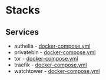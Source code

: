 # Stacks

## Services

* authelia - [docker-compose.yml](https://github.com/andronics/docker-stacks/blob/main/authelia/docker-compose.yml)
* privatebin - [docker-compose.yml](https://github.com/andronics/docker-stacks/blob/main/privatebin/docker-compose.yml)
* tor - [docker-compose.yml](https://github.com/andronics/docker-stacks/blob/main/tor/docker-compose.yml)
* traefik - [docker-compose.yml](https://github.com/andronics/docker-stacks/blob/main/traefik/docker-compose.yml)
* watchtower - [docker-compose.yml](https://github.com/andronics/docker-stacks/blob/main/watchtower/docker-compose.yml)